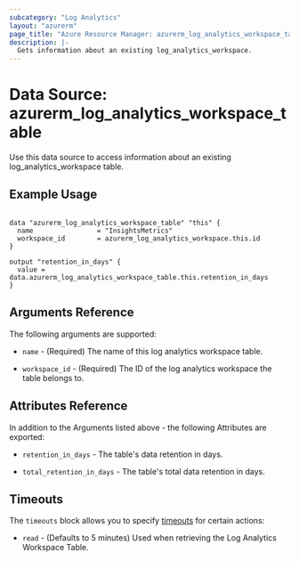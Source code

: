 ```yaml
---
subcategory: "Log Analytics"
layout: "azurerm"
page_title: "Azure Resource Manager: azurerm_log_analytics_workspace_table"
description: |-
  Gets information about an existing log_analytics_workspace.
---
```


# Data Source: azurerm_log_analytics_workspace_table

Use this data source to access information about an existing log_analytics_workspace table.

## Example Usage

```hcl

data "azurerm_log_analytics_workspace_table" "this" {
  name                = "InsightsMetrics"
  workspace_id        = azurerm_log_analytics_workspace.this.id
}

output "retention_in_days" {
  value = data.azurerm_log_analytics_workspace_table.this.retention_in_days
}
```

## Arguments Reference

The following arguments are supported:

* `name` - (Required) The name of this log analytics workspace table.

* `workspace_id` - (Required) The ID of the log analytics workspace the table belongs to.

## Attributes Reference

In addition to the Arguments listed above - the following Attributes are exported: 

* `retention_in_days` - The table's data retention in days.

* `total_retention_in_days` - The table's total data retention in days.

## Timeouts

The `timeouts` block allows you to specify [timeouts](https://www.terraform.io/language/resources/syntax#operation-timeouts) for certain actions:

* `read` - (Defaults to 5 minutes) Used when retrieving the Log Analytics Workspace Table.
